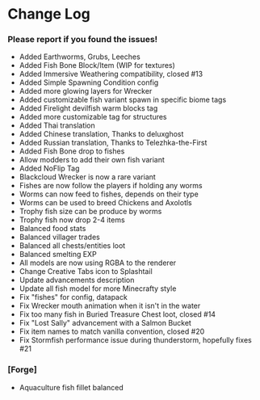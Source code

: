 # Change Log

### Please report if you found the issues!

* Added Earthworms, Grubs, Leeches
* Added Fish Bone Block/Item (WIP for textures)
* Added Immersive Weathering compatibility, closed #13
* Added Simple Spawning Condition config
* Added more glowing layers for Wrecker
* Added customizable fish variant spawn in specific biome tags
* Added Firelight devilfish warm blocks tag
* Added more customizable tag for structures
* Added Thai translation
* Added Chinese translation, Thanks to deluxghost
* Added Russian translation, Thanks to Telezhka-the-First
* Added Fish Bone drop to fishes
* Allow modders to add their own fish variant
* Added NoFlip Tag
* Blackcloud Wrecker is now a rare variant
* Fishes are now follow the players if holding any worms
* Worms can now feed to fishes, depends on their type
* Worms can be used to breed Chickens and Axolotls
* Trophy fish size can be produce by worms
* Trophy fish now drop 2-4 items
* Balanced food stats
* Balanced villager trades
* Balanced all chests/entities loot
* Balanced smelting EXP
* All models are now using RGBA to the renderer
* Change Creative Tabs icon to Splashtail
* Update advancements description
* Update all fish model for more Minecrafty style
* Fix "fishes" for config, datapack
* Fix Wrecker mouth animation when it isn't in the water
* Fix too many fish in Buried Treasure Chest loot, closed #14
* Fix "Lost Sally" advancement with a Salmon Bucket
* Fix item names to match vanilla convention, closed #20
* Fix Stormfish performance issue during thunderstorm, hopefully fixes #21

### [Forge]
* Aquaculture fish fillet balanced